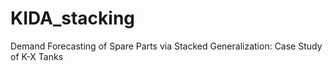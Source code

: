 # KIDA_stacking
Demand Forecasting of Spare Parts via Stacked Generalization: Case Study of K-X Tanks
